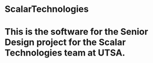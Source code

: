 # ScalarTechnologies
#
# This is the software for the Senior Design project for the Scalar Technologies team at UTSA.
